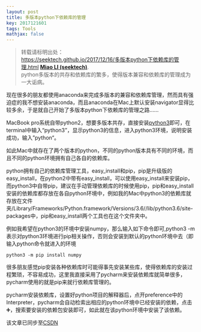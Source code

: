 ```yaml
---
layout: post
title: 多版本python下依赖库的管理
key: 2017121601
tags: Tools
mathjax: false
---
```


>转载请标明出处：  
>https://seektech.github.io/2017/12/16/多版本python下依赖库的管理.html [**Miao LI (seektech)**](https://seektech.github.io/2017/12/16/多版本python下依赖库的管理.html).  
>python多版本的共存和依赖库的繁多，使得版本兼容和依赖库的管理成为一大诟病。

现在很多的朋友都使用anaconda来完成多版本的兼容和依赖库管理，然而具有强迫症的我不想安装anaconda，而且anaconda在Mac上默认安装navigator显得比较多余，于是就自己开始了多版本python下依赖库的管理之路…...

MacBook pro系统自带python2，想要多版本共存，直接安装[python3](https://www.python.org/downloads/)即可，在terminal中输入“python3”，显示python3的信息，进入python3环境，说明安装成功，输入”python“。

如此Mac中就存在了两个版本的python，不同的python版本具有不同的环境，而且不同的python环境拥有自己各自的依赖库。

python拥有自己的依赖库管理工具，easy_install和pip，pip是升级版的easy_install，在python2中带有easy_install，可以使用easy_install来安装pip，而python3中自带pip，建议在手动管理依赖库的时候使用pip，pip和easy_install安装的依赖库都存放在各自python环境中，例如我的Mac中python3的依赖库就存放在文件夹/Library/Frameworks/Python.framework/Versions/3.6//lib/python3.6/site-packages中，pip和easy_install两个工具也在这个文件夹中。

例如我希望在python3的环境中安装numpy，那么输入如下命令即可,python3 -m 表示对python3环境进行pip相关操作，否则会安装到默认的python环境中去（即输入python命令就进入的环境

``` python3 -m pip install numpy ```

很多朋友感觉pip安装各种依赖库时可能得事先安装某些库，使得依赖库的安装过程繁琐，不容易成功，这里我直接采用了pycharm来安装依赖库就简单很多，pycharm使用的就是pip来就行依赖库管理的。

pycharm安装依赖库，设置好python项目的解释器后，点开preference中的Interpreter，pycharm会自动检索出相应的python环境中已经安装的依赖，点击➕，搜索要安装的依赖包安装即可，如此就在该python环境中安装了该依赖。

该文章已同步至[CSDN](http://blog.csdn.net/u013413471/article/details/78821680)  
